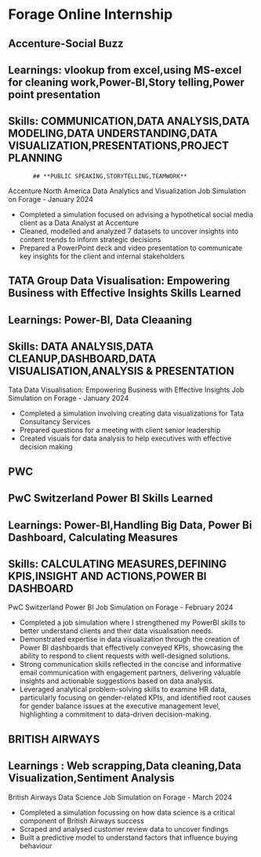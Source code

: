 # Forage Online Internship

## Accenture-Social Buzz
## Learnings: vlookup from excel,using MS-excel for cleaning work,Power-BI,Story telling,Power point presentation
## Skills: COMMUNICATION,DATA ANALYSIS,DATA MODELING,DATA UNDERSTANDING,DATA VISUALIZATION,PRESENTATIONS,PROJECT PLANNING
           ## **PUBLIC SPEAKING,STORYTELLING,TEAMWORK**
Accenture North America Data Analytics and Visualization Job Simulation on
Forage - January 2024
 * Completed a simulation focused on advising a hypothetical social media client
   as a Data Analyst at Accenture
 * Cleaned, modelled and analyzed 7 datasets to uncover insights into content
   trends to inform strategic decisions
 * Prepared a PowerPoint deck and video presentation to communicate key insights
   for the client and internal stakeholders
   
## TATA Group Data Visualisation: Empowering Business with Effective Insights Skills Learned
## Learnings: Power-BI, Data Cleaaning
## Skills: DATA ANALYSIS,DATA CLEANUP,DASHBOARD,DATA VISUALISATION,ANALYSIS & PRESENTATION

Tata Data Visualisation: Empowering Business with Effective Insights Job
Simulation on Forage - January 2024
 * Completed a simulation involving creating data visualizations for Tata
   Consultancy Services
 * Prepared questions for a meeting with client senior leadership
 * Created visuals for data analysis to help executives with effective decision
   making
    
## PWC
## PwC Switzerland Power BI Skills Learned
## Learnings: Power-BI,Handling Big Data, Power Bi Dashboard, Calculating Measures
## Skills: CALCULATING MEASURES,DEFINING KPIS,INSIGHT AND ACTIONS,POWER BI DASHBOARD

PwC Switzerland Power BI Job Simulation on Forage - February 2024
 * Completed a job simulation where I strengthened my PowerBI skills to better
   understand clients and their data visualisation needs.
 * Demonstrated expertise in data visualization through the creation of Power BI
   dashboards that effectively conveyed KPIs, showcasing the ability to respond
   to client requests with well-designed solutions.
 * Strong communication skills reflected in the concise and informative email
   communication with engagement partners, delivering valuable insights and
   actionable suggestions based on data analysis.
 * Leveraged analytical problem-solving skills to examine HR data, particularly
   focusing on gender-related KPIs, and identified root causes for gender
   balance issues at the executive management level, highlighting a commitment
   to data-driven decision-making.
 
## BRITISH AIRWAYS
## Learnings : Web scrapping,Data cleaning,Data Visualization,Sentiment Analysis
British Airways Data Science Job Simulation on Forage - March 2024
 * Completed a simulation focussing on how data science is a critical component
   of British Airways success
 * Scraped and analysed customer review data to uncover findings
 * Built a predictive model to understand factors that influence buying
   behaviour

